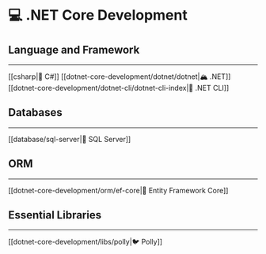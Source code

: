 # 💻 .NET Core Development

## Language and Framework
---

[[csharp|🚪 C#]]
[[dotnet-core-development/dotnet/dotnet|🏔 .NET]]
[[dotnet-core-development/dotnet-cli/dotnet-cli-index|🐢 .NET CLI]]

## Databases
---

[[database/sql-server|🐙 SQL Server]]

## ORM
---

[[dotnet-core-development/orm/ef-core|🍜 Entity Framework Core]]

## Essential Libraries
---

[[dotnet-core-development/libs/polly|🐦 Polly]]
